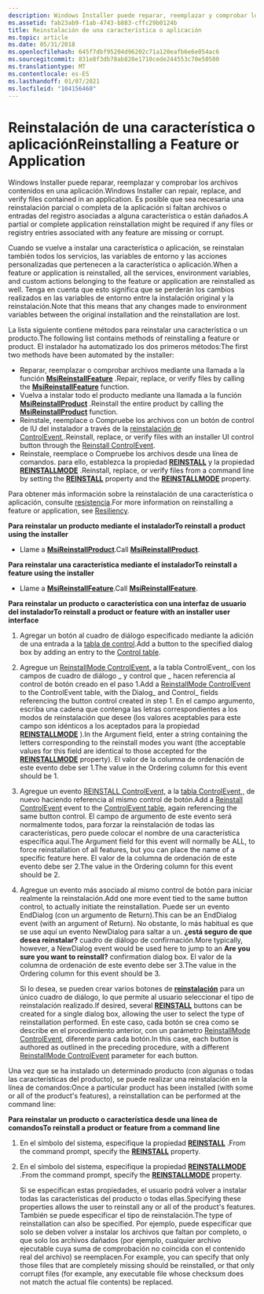 ```yaml
---
description: Windows Installer puede reparar, reemplazar y comprobar los archivos contenidos en una aplicación. Es posible que sea necesaria una reinstalación parcial o completa de la aplicación si faltan archivos o entradas del registro asociadas a alguna característica o están dañados.
ms.assetid: fab23ab9-f1ab-4743-b883-cffc29b0124b
title: Reinstalación de una característica o aplicación
ms.topic: article
ms.date: 05/31/2018
ms.openlocfilehash: 645f7dbf95204d96202c71a120eafb6e6e054ac6
ms.sourcegitcommit: 831e8f3db78ab820e1710cede244553c70e50500
ms.translationtype: MT
ms.contentlocale: es-ES
ms.lasthandoff: 01/07/2021
ms.locfileid: "104156460"
---
```

# <a name="reinstalling-a-feature-or-application"></a><span data-ttu-id="6db11-104">Reinstalación de una característica o aplicación</span><span class="sxs-lookup"><span data-stu-id="6db11-104">Reinstalling a Feature or Application</span></span>

<span data-ttu-id="6db11-105">Windows Installer puede reparar, reemplazar y comprobar los archivos contenidos en una aplicación.</span><span class="sxs-lookup"><span data-stu-id="6db11-105">Windows Installer can repair, replace, and verify files contained in an application.</span></span> <span data-ttu-id="6db11-106">Es posible que sea necesaria una reinstalación parcial o completa de la aplicación si faltan archivos o entradas del registro asociadas a alguna característica o están dañados.</span><span class="sxs-lookup"><span data-stu-id="6db11-106">A partial or complete application reinstallation might be required if any files or registry entries associated with any feature are missing or corrupt.</span></span>

<span data-ttu-id="6db11-107">Cuando se vuelve a instalar una característica o aplicación, se reinstalan también todos los servicios, las variables de entorno y las acciones personalizadas que pertenecen a la característica o aplicación.</span><span class="sxs-lookup"><span data-stu-id="6db11-107">When a feature or application is reinstalled, all the services, environment variables, and custom actions belonging to the feature or application are reinstalled as well.</span></span> <span data-ttu-id="6db11-108">Tenga en cuenta que esto significa que se perderán los cambios realizados en las variables de entorno entre la instalación original y la reinstalación.</span><span class="sxs-lookup"><span data-stu-id="6db11-108">Note that this means that any changes made to environment variables between the original installation and the reinstallation are lost.</span></span>

<span data-ttu-id="6db11-109">La lista siguiente contiene métodos para reinstalar una característica o un producto.</span><span class="sxs-lookup"><span data-stu-id="6db11-109">The following list contains methods of reinstalling a feature or product.</span></span> <span data-ttu-id="6db11-110">El instalador ha automatizado los dos primeros métodos:</span><span class="sxs-lookup"><span data-stu-id="6db11-110">The first two methods have been automated by the installer:</span></span>

-   <span data-ttu-id="6db11-111">Reparar, reemplazar o comprobar archivos mediante una llamada a la función [**MsiReinstallFeature**](/windows/desktop/api/Msi/nf-msi-msireinstallfeaturea) .</span><span class="sxs-lookup"><span data-stu-id="6db11-111">Repair, replace, or verify files by calling the [**MsiReinstallFeature**](/windows/desktop/api/Msi/nf-msi-msireinstallfeaturea) function.</span></span>
-   <span data-ttu-id="6db11-112">Vuelva a instalar todo el producto mediante una llamada a la función [**MsiReinstallProduct**](/windows/desktop/api/Msi/nf-msi-msireinstallproducta) .</span><span class="sxs-lookup"><span data-stu-id="6db11-112">Reinstall the entire product by calling the [**MsiReinstallProduct**](/windows/desktop/api/Msi/nf-msi-msireinstallproducta) function.</span></span>
-   <span data-ttu-id="6db11-113">Reinstale, reemplace o Compruebe los archivos con un botón de control de IU del instalador a través de la [reinstalación de ControlEvent,](reinstall-controlevent.md).</span><span class="sxs-lookup"><span data-stu-id="6db11-113">Reinstall, replace, or verify files with an installer UI control button through the [Reinstall ControlEvent](reinstall-controlevent.md).</span></span>
-   <span data-ttu-id="6db11-114">Reinstale, reemplace o Compruebe los archivos desde una línea de comandos. para ello, establezca la propiedad [**REINSTALL**](reinstall.md) y la propiedad [**REINSTALLMODE**](reinstallmode.md) .</span><span class="sxs-lookup"><span data-stu-id="6db11-114">Reinstall, replace, or verify files from a command line by setting the [**REINSTALL**](reinstall.md) property and the [**REINSTALLMODE**](reinstallmode.md) property.</span></span>

<span data-ttu-id="6db11-115">Para obtener más información sobre la reinstalación de una característica o aplicación, consulte [resistencia](resiliency.md).</span><span class="sxs-lookup"><span data-stu-id="6db11-115">For more information on reinstalling a feature or application, see [Resiliency](resiliency.md).</span></span>

<span data-ttu-id="6db11-116">**Para reinstalar un producto mediante el instalador**</span><span class="sxs-lookup"><span data-stu-id="6db11-116">**To reinstall a product using the installer**</span></span>

-   <span data-ttu-id="6db11-117">Llame a [**MsiReinstallProduct**](/windows/desktop/api/Msi/nf-msi-msireinstallproducta).</span><span class="sxs-lookup"><span data-stu-id="6db11-117">Call [**MsiReinstallProduct**](/windows/desktop/api/Msi/nf-msi-msireinstallproducta).</span></span>

<span data-ttu-id="6db11-118">**Para reinstalar una característica mediante el instalador**</span><span class="sxs-lookup"><span data-stu-id="6db11-118">**To reinstall a feature using the installer**</span></span>

-   <span data-ttu-id="6db11-119">Llame a [**MsiReinstallFeature**](/windows/desktop/api/Msi/nf-msi-msireinstallfeaturea).</span><span class="sxs-lookup"><span data-stu-id="6db11-119">Call [**MsiReinstallFeature**](/windows/desktop/api/Msi/nf-msi-msireinstallfeaturea).</span></span>

<span data-ttu-id="6db11-120">**Para reinstalar un producto o característica con una interfaz de usuario del instalador**</span><span class="sxs-lookup"><span data-stu-id="6db11-120">**To reinstall a product or feature with an installer user interface**</span></span>

1.  <span data-ttu-id="6db11-121">Agregar un botón al cuadro de diálogo especificado mediante la adición de una entrada a la [tabla de control](control-table.md).</span><span class="sxs-lookup"><span data-stu-id="6db11-121">Add a button to the specified dialog box by adding an entry to the [Control table](control-table.md).</span></span>
2.  <span data-ttu-id="6db11-122">Agregue un [ReinstallMode ControlEvent,](reinstallmode-controlevent.md) a la tabla ControlEvent,, con los campos de cuadro de diálogo \_ y control que \_ hacen referencia al control de botón creado en el paso 1.</span><span class="sxs-lookup"><span data-stu-id="6db11-122">Add a [ReinstallMode ControlEvent](reinstallmode-controlevent.md) to the ControlEvent table, with the Dialog\_ and Control\_ fields referencing the button control created in step 1.</span></span> <span data-ttu-id="6db11-123">En el campo argumento, escriba una cadena que contenga las letras correspondientes a los modos de reinstalación que desee (los valores aceptables para este campo son idénticos a los aceptados para la propiedad [**REINSTALLMODE**](reinstallmode.md) ).</span><span class="sxs-lookup"><span data-stu-id="6db11-123">In the Argument field, enter a string containing the letters corresponding to the reinstall modes you want (the acceptable values for this field are identical to those accepted for the [**REINSTALLMODE**](reinstallmode.md) property).</span></span> <span data-ttu-id="6db11-124">El valor de la columna de ordenación de este evento debe ser 1.</span><span class="sxs-lookup"><span data-stu-id="6db11-124">The value in the Ordering column for this event should be 1.</span></span>
3.  <span data-ttu-id="6db11-125">Agregue un evento [REINSTALL ControlEvent,](reinstall-controlevent.md) a la [tabla ControlEvent,](controlevent-table.md), de nuevo haciendo referencia al mismo control de botón.</span><span class="sxs-lookup"><span data-stu-id="6db11-125">Add a [Reinstall ControlEvent](reinstall-controlevent.md) event to the [ControlEvent table](controlevent-table.md), again referencing the same button control.</span></span> <span data-ttu-id="6db11-126">El campo de argumento de este evento será normalmente todos, para forzar la reinstalación de todas las características, pero puede colocar el nombre de una característica específica aquí.</span><span class="sxs-lookup"><span data-stu-id="6db11-126">The Argument field for this event will normally be ALL, to force reinstallation of all features, but you can place the name of a specific feature here.</span></span> <span data-ttu-id="6db11-127">El valor de la columna de ordenación de este evento debe ser 2.</span><span class="sxs-lookup"><span data-stu-id="6db11-127">The value in the Ordering column for this event should be 2.</span></span>
4.  <span data-ttu-id="6db11-128">Agregue un evento más asociado al mismo control de botón para iniciar realmente la reinstalación.</span><span class="sxs-lookup"><span data-stu-id="6db11-128">Add one more event tied to the same button control, to actually initiate the reinstallation.</span></span> <span data-ttu-id="6db11-129">Puede ser un evento EndDialog (con un argumento de Return).</span><span class="sxs-lookup"><span data-stu-id="6db11-129">This can be an EndDialog event (with an argument of Return).</span></span> <span data-ttu-id="6db11-130">No obstante, lo más habitual es que se use aquí un evento NewDialog para saltar a un. **¿está seguro de que desea reinstalar?** cuadro de diálogo de confirmación.</span><span class="sxs-lookup"><span data-stu-id="6db11-130">More typically, however, a NewDialog event would be used here to jump to an **Are you sure you want to reinstall?** confirmation dialog box.</span></span> <span data-ttu-id="6db11-131">El valor de la columna de ordenación de este evento debe ser 3.</span><span class="sxs-lookup"><span data-stu-id="6db11-131">The value in the Ordering column for this event should be 3.</span></span>

    <span data-ttu-id="6db11-132">Si lo desea, se pueden crear varios botones de [**reinstalación**](reinstall.md) para un único cuadro de diálogo, lo que permite al usuario seleccionar el tipo de reinstalación realizado.</span><span class="sxs-lookup"><span data-stu-id="6db11-132">If desired, several [**REINSTALL**](reinstall.md) buttons can be created for a single dialog box, allowing the user to select the type of reinstallation performed.</span></span> <span data-ttu-id="6db11-133">En este caso, cada botón se crea como se describe en el procedimiento anterior, con un parámetro [ReinstallMode ControlEvent,](reinstallmode-controlevent.md) diferente para cada botón.</span><span class="sxs-lookup"><span data-stu-id="6db11-133">In this case, each button is authored as outlined in the preceding procedure, with a different [ReinstallMode ControlEvent](reinstallmode-controlevent.md) parameter for each button.</span></span>

<span data-ttu-id="6db11-134">Una vez que se ha instalado un determinado producto (con algunas o todas las características del producto), se puede realizar una reinstalación en la línea de comandos:</span><span class="sxs-lookup"><span data-stu-id="6db11-134">Once a particular product has been installed (with some or all of the product's features), a reinstallation can be performed at the command line:</span></span>

<span data-ttu-id="6db11-135">**Para reinstalar un producto o característica desde una línea de comandos**</span><span class="sxs-lookup"><span data-stu-id="6db11-135">**To reinstall a product or feature from a command line**</span></span>

1.  <span data-ttu-id="6db11-136">En el símbolo del sistema, especifique la propiedad [**REINSTALL**](reinstall.md) .</span><span class="sxs-lookup"><span data-stu-id="6db11-136">From the command prompt, specify the [**REINSTALL**](reinstall.md) property.</span></span>
2.  <span data-ttu-id="6db11-137">En el símbolo del sistema, especifique la propiedad [**REINSTALLMODE**](reinstallmode.md) .</span><span class="sxs-lookup"><span data-stu-id="6db11-137">From the command prompt, specify the [**REINSTALLMODE**](reinstallmode.md) property.</span></span>

    <span data-ttu-id="6db11-138">Si se especifican estas propiedades, el usuario podrá volver a instalar todas las características del producto o todas ellas.</span><span class="sxs-lookup"><span data-stu-id="6db11-138">Specifying these properties allows the user to reinstall any or all of the product's features.</span></span> <span data-ttu-id="6db11-139">También se puede especificar el tipo de reinstalación.</span><span class="sxs-lookup"><span data-stu-id="6db11-139">The type of reinstallation can also be specified.</span></span> <span data-ttu-id="6db11-140">Por ejemplo, puede especificar que solo se deben volver a instalar los archivos que faltan por completo, o que solo los archivos dañados (por ejemplo, cualquier archivo ejecutable cuya suma de comprobación no coincida con el contenido real del archivo) se reemplacen.</span><span class="sxs-lookup"><span data-stu-id="6db11-140">For example, you can specify that only those files that are completely missing should be reinstalled, or that only corrupt files (for example, any executable file whose checksum does not match the actual file contents) be replaced.</span></span>

 

 



